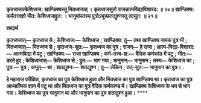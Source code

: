 **कृतध्वजात्केशिध्वज: खाण्डिक्यस्तु मितध्वजात् ।** **कृतध्वजसुतो राजन्नात्मविद्याविशारद: ॥ २०॥** **खाण्डिक्य: कर्मतत्त्वज्ञो भीत: केशिध्वजाद्द्रुत: ।** **भानुमांस्तस्य पुत्रोऽभूच्छतद्युश्नस्तु तत्सुत: ॥ २१॥** 

**शब्दार्थ** 

**कृतध्वजात्—** **कृतध्वज से** **; केशिध्वज:—** **केशिध्वज** **; खाण्डिक्य: तु—** **तथा खाण्डिक्य नामक पुत्र भी** **; मितध्वजात्—** **मितध्वज से** **;** **कृतध्वज-सुत:—** **कृतध्वज का पुत्र** **; राजन्—** **हे राजा** **; आत्म-विद्या-विशारद:—** **आत्मविद्या में पटु** **; खाण्डिक्य:—** **राजा खाण्डिक्य** **;** **कर्म-तत्त्व-ज्ञ:—** **वैदिक कर्मकांड में पटु** **; भीत:—** **डरते हुए** **; केशिध्वजात्—** **केशिध्वज से** **; द्रुत:—** **भाग गया** **; भानुमान्—** **भानुमान** **;** **तस्य—** **केशिध्वज का** **; पुत्र:—** **पुत्र** **; अभूत्—** **था** **; शतद्युश्न:—** **शतद्युश्न** **; तु—** **लेकिन** **; तत्-सुत:—** **भानुमान का पुत्र।** **.** 

**हे महाराज परीक्षित, कृतध्वज का पुत्र केशिध्वज हुआ और मितध्वज का पुत्र खाण्डिक्य था।** **कृतध्वज का पुत्र आध्यात्मिक ज्ञान में पटु था और मितध्वज का पुत्र वैदिक कर्मकाण्ड में।** **खाण्डिक्य केशिध्वज के भय से भाग गया। केशिध्वज का पुत्र भानुमान था और भानुमान का पुत्र** **शतद्युश्न हुआ।** **** 
